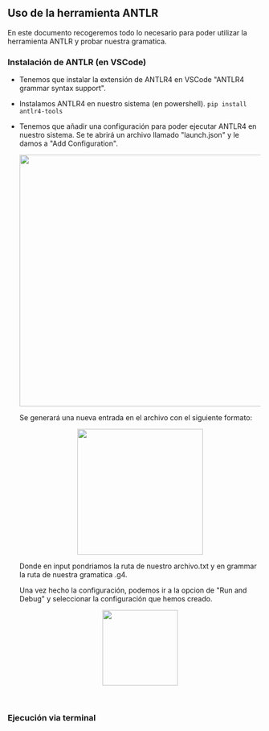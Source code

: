 ## Uso de la herramienta ANTLR

En este documento recogeremos todo lo necesario para poder utilizar la herramienta ANTLR y probar nuestra gramatica.

### Instalación de ANTLR (en VSCode)
- Tenemos que instalar la extensión de ANTLR4 en VSCode "ANTLR4 grammar syntax support".
- Instalamos ANTLR4 en nuestro sistema (en powershell).
``` pip install antlr4-tools ```
- Tenemos que añadir una configuración para poder ejecutar ANTLR4 en nuestro sistema.
Se te abrirá un archivo llamado "launch.json" y le damos a "Add Configuration".
    <div style="text-align: center;">
    <img src="images/image.png" width=500>
    </div>

    Se generará una nueva entrada en el archivo con el siguiente formato:

    <div style="text-align: center;">
    <img src="images/image2.png" width=250>
    </div>

    Donde en input pondriamos la ruta de nuestro archivo.txt y en grammar la ruta de nuestra gramatica .g4.

    Una vez hecho la configuración, podemos ir a la opcion de "Run and Debug" y seleccionar la configuración que hemos creado.

    <div style="text-align: center;">
    <img src="images/image3.png" width=150>
    </div>

<br>

### Ejecución via terminal





